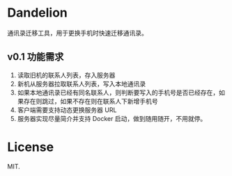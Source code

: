 # Dandelion

通讯录迁移工具，用于更换手机时快速迁移通讯录。

## v0.1 功能需求

1. 读取旧机的联系人列表，存入服务器
2. 新机从服务器拉取联系人列表，写入本地通讯录
3. 如果本地通讯录已经有同名联系人，则判断要写入的手机号是否已经存在，如果存在则跳过，如果不存在则在联系人下新增手机号
4. 客户端需要支持动态更换服务器 URL
5. 服务器实现尽量简介并支持 Docker 启动，做到随用随开，不用就停。

# License

MIT.

